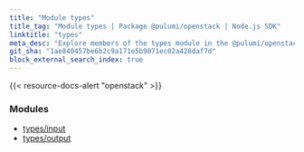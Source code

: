 ```yaml
---
title: "Module types"
title_tag: "Module types | Package @pulumi/openstack | Node.js SDK"
linktitle: "types"
meta_desc: "Explore members of the types module in the @pulumi/openstack package."
git_sha: "1ae840457be6b2c9a171e5b9871ec02a428daf7d"
block_external_search_index: true
---
```


<!-- WARNING: this page was generated by a tool. Do not edit it by hand. -->
<!-- To change it, please see https://github.com/pulumi/docs/tree/master/tools/tscdocgen. -->

{{< resource-docs-alert "openstack" >}}


<h3>Modules</h3>
<ul class="api">
    <li><a href="input/"><span class="symbol module"></span>types/input</a></li>
    <li><a href="output/"><span class="symbol module"></span>types/output</a></li>
</ul>








